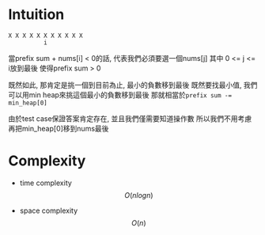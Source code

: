 # Intuition

```  
X X X X X X X X X X X
          i
```

當prefix sum + nums[i] < 0的話, 代表我們必須要選一個nums[j] 其中 0 <= j <= i放到最後
使得prefix sum > 0

既然如此, 那肯定是挑一個到目前為止, 最小的負數移到最後
既然要找最小值, 我們可以用min heap來挑這個最小的負數移到最後
那就相當於`prefix sum -= min_heap[0]`

由於test case保證答案肯定存在, 並且我們僅需要知道操作數
所以我們不用考慮再把min_heap[0]移到nums最後

# Complexity

- time complexity
$$O(nlogn)$$

- space complexity
$$O(n)$$